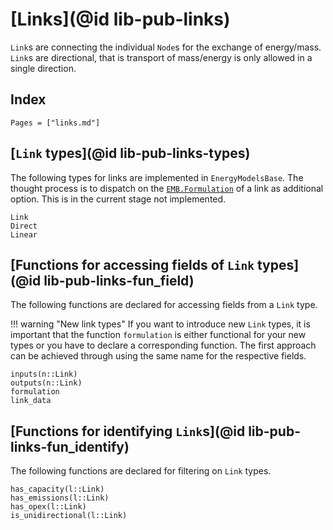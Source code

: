 # [Links](@id lib-pub-links)

`Link`s are connecting the individual `Node`s for the exchange of energy/mass.
`Link`s are directional, that is transport of mass/energy is only allowed in a single direction.

## Index

```@index
Pages = ["links.md"]
```

## [`Link` types](@id lib-pub-links-types)

The following types for links are implemented in `EnergyModelsBase`.
The thought process is to dispatch on the [`EMB.Formulation`](@ref) of a link as additional option.
This is in the current stage not implemented.

```@docs
Link
Direct
Linear
```

## [Functions for accessing fields of `Link` types](@id lib-pub-links-fun_field)

The following functions are declared for accessing fields from a `Link` type.

!!! warning "New link types"
    If you want to introduce new `Link` types, it is important that the function `formulation` is either functional for your new types or you have to declare a corresponding function.
    The first approach can be achieved through using the same name for the respective fields.

```@docs
inputs(n::Link)
outputs(n::Link)
formulation
link_data
```

## [Functions for identifying `Link`s](@id lib-pub-links-fun_identify)

The following functions are declared for filtering on `Link` types.

```@docs
has_capacity(l::Link)
has_emissions(l::Link)
has_opex(l::Link)
is_unidirectional(l::Link)
```
